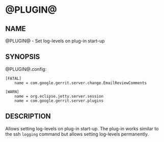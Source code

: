 @PLUGIN@
==============

NAME
----
@PLUGIN@ - Set log-levels on plug-in start-up

SYNOPSIS
--------
@PLUGIN@.config:

```
[FATAL]
    name = com.google.gerrit.server.change.EmailReviewComments

[WARN]
    name = org.eclipse.jetty.server.session
    name = com.google.gerrit.server.plugins
```

DESCRIPTION
-----------
Allows setting log-levels on plug-in start-up. The plug-in works similar to the
ssh `logging` command but allows setting log-levels permanently.
